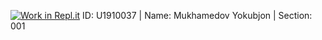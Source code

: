 [![Work in Repl.it](https://classroom.github.com/assets/work-in-replit-14baed9a392b3a25080506f3b7b6d57f295ec2978f6f33ec97e36a161684cbe9.svg)](https://classroom.github.com/online_ide?assignment_repo_id=4697679&assignment_repo_type=AssignmentRepo)
ID: U1910037 |
Name: Mukhamedov Yokubjon |
Section: 001
